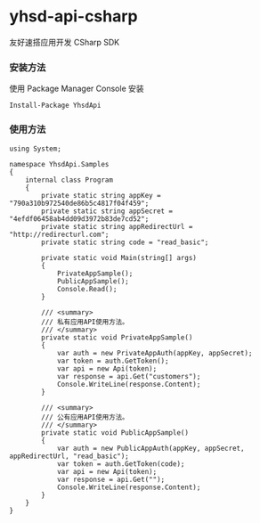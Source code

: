 # yhsd-api-csharp

友好速搭应用开发 CSharp SDK

### 安装方法

使用 Package Manager Console 安装

    Install-Package YhsdApi

### 使用方法

	using System;

	namespace YhsdApi.Samples
	{
	    internal class Program
	    {
	        private static string appKey = "790a310b972540de86b5c4817f04f459";
	        private static string appSecret = "4efdf06458ab4dd09d3972b83de7cd52";
	        private static string appRedirectUrl = "http://redirecturl.com";
	        private static string code = "read_basic";
	
	        private static void Main(string[] args)
	        {
	            PrivateAppSample();
	            PublicAppSample();
	            Console.Read();
	        }
	
	        /// <summary>
	        /// 私有应用API使用方法。
	        /// </summary>
	        private static void PrivateAppSample()
	        {
	            var auth = new PrivateAppAuth(appKey, appSecret);
	            var token = auth.GetToken();
	            var api = new Api(token);
	            var response = api.Get("customers");
	            Console.WriteLine(response.Content);
	        }
	
	        /// <summary>
	        /// 公有应用API使用方法。
	        /// </summary>
	        private static void PublicAppSample()
	        {
	            var auth = new PublicAppAuth(appKey, appSecret, appRedirectUrl, "read_basic");
	            var token = auth.GetToken(code);
	            var api = new Api(token);
	            var response = api.Get("");
	            Console.WriteLine(response.Content);
	        }
	    }
	}